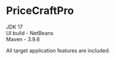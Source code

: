 # PriceCraftPro

JDK 17\
UI build - NetBeans\
Maven - 3.9.6

All target application features are included.
